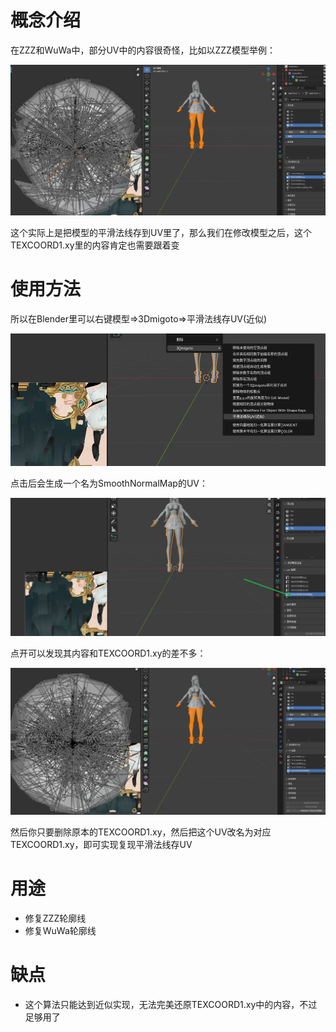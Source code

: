 # 概念介绍
在ZZZ和WuWa中，部分UV中的内容很奇怪，比如以ZZZ模型举例：

![alt text](image.png)

这个实际上是把模型的平滑法线存到UV里了，那么我们在修改模型之后，这个TEXCOORD1.xy里的内容肯定也需要跟着变

# 使用方法
所以在Blender里可以右键模型=>3Dmigoto=>平滑法线存UV(近似)

![alt text](image-1.png)

点击后会生成一个名为SmoothNormalMap的UV：

![alt text](image-2.png)

点开可以发现其内容和TEXCOORD1.xy的差不多：

![alt text](image-3.png)

然后你只要删除原本的TEXCOORD1.xy，然后把这个UV改名为对应TEXCOORD1.xy，即可实现复现平滑法线存UV

# 用途
- 修复ZZZ轮廓线
- 修复WuWa轮廓线

# 缺点
- 这个算法只能达到近似实现，无法完美还原TEXCOORD1.xy中的内容，不过足够用了
